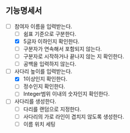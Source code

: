 ## 기능명세서
- [ ] 참여자 이름을 입력받는다.
  - [ ] 쉼표 기준으로 구분한다.
  - [x] 5글자 이하인지 확인한다.
  - [ ] 구분자가 연속해서 포함되지 않는다.
  - [ ] 구분자로 시작하거나 끝나지 않는 지 확인한다.
  - [ ] 공백을 입력하지 않는다.
- [ ] 사다리 높이를 입력받는다.
  - [x] 1이상인지 확인한다.
  - [ ] 정수인지 확인한다.
  - [ ] Integer범위 이내의 숫자인지 확인한다.
- [ ] 사다리를 생성한다.
  - [ ] 다리를 랜덤으로 지정한다.
  - [ ] 사다리의 가로 라인이 겹치지 않도록 생성한다.
  - [ ] 이름 위치 세팅
